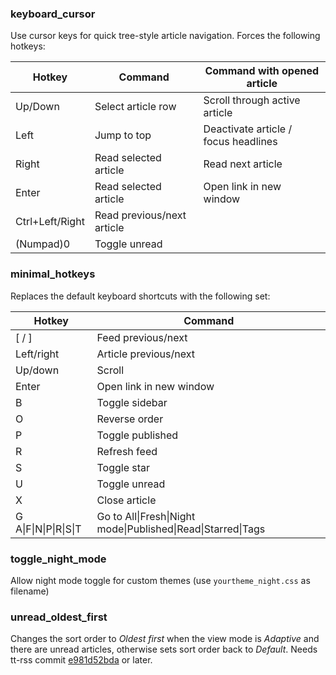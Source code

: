 ### keyboard_cursor
Use cursor keys for quick tree-style article navigation. Forces the following hotkeys:

Hotkey | Command | Command with opened article
--- | --- | ---
Up/Down | Select article row | Scroll through active article
Left | Jump to top | Deactivate article / focus headlines
Right | Read selected article | Read next article
Enter | Read selected article | Open link in new window
Ctrl+Left/Right | Read previous/next article
(Numpad)0 | Toggle unread

### minimal_hotkeys
Replaces the default keyboard shortcuts with the following set:

Hotkey | Command
--- | ---
[ / ] | Feed previous/next
Left/right | Article previous/next
Up/down | Scroll
Enter | Open link in new window
B | Toggle sidebar
O | Reverse order
P | Toggle published
R | Refresh feed
S | Toggle star
U | Toggle unread
X | Close article
G A\|F\|N\|P\|R\|S\|T | Go to All\|Fresh\|Night mode\|Published\|Read\|Starred\|Tags

### toggle_night_mode
Allow night mode toggle for custom themes (use `yourtheme_night.css` as filename)

### unread_oldest_first
Changes the sort order to _Oldest first_ when the view mode is _Adaptive_ and there are unread articles, otherwise sets sort order back to _Default_. Needs tt-rss commit [e981d52bda](https://git.tt-rss.org/fox/tt-rss/src/e981d52bdabbb0893ac69b29d7690d0bb63fbc14) or later.